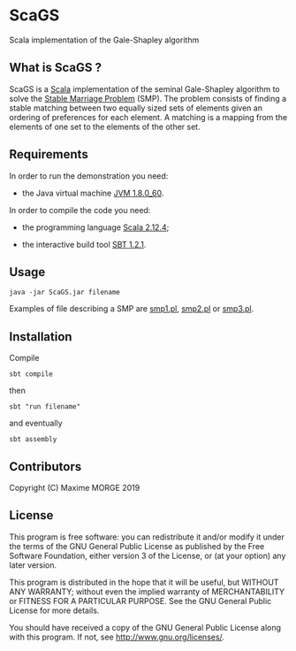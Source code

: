 # ScaGS

Scala implementation of the Gale-Shapley algorithm

## What is ScaGS ?

ScaGS is a [Scala](https://www.scala-lang.org/) implementation of the seminal Gale-Shapley algorithm to solve the 
[Stable Marriage Problem](https://en.wikipedia.org/wiki/Stable_marriage_problem) (SMP). 
The problem consists of finding a stable matching between two equally sized sets of elements given an ordering 
of preferences for each element. A matching is a mapping from the elements of one set to the elements of the other set.  

## Requirements

In order to run the demonstration you need:

- the Java virtual machine [JVM 1.8.0_60](http://www.oracle.com/technetwork/java/javase/downloads/index.html).

In order to compile the code you need:

- the programming language [Scala 2.12.4](http://www.scala-lang.org/download/);

- the interactive build tool [SBT 1.2.1](http://www.scala-sbt.org/download.html).

## Usage

    java -jar ScaGS.jar filename

Examples of file describing a SMP are [smp1.pl](examples/smp1.pl), [smp2.pl](examples/smp2.pl) or [smp3.pl](examples/smp3.pl).

## Installation

Compile

    sbt compile

then

    sbt "run filename"

and eventually

    sbt assembly


## Contributors

Copyright (C) Maxime MORGE 2019

## License

This program is free software: you can redistribute it and/or modify it under the terms of the
GNU General Public License as published by the Free Software Foundation, either version 3 of the License,
or (at your option) any later version.

This program is distributed in the hope that it will be useful, but WITHOUT ANY WARRANTY;
without even the implied warranty of MERCHANTABILITY or FITNESS FOR A PARTICULAR PURPOSE.
See the GNU General Public License for more details.

You should have received a copy of the GNU General Public License along with this program.
If not, see <http://www.gnu.org/licenses/>.
